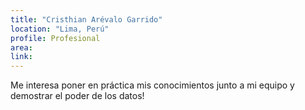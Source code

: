 ```yaml
---
title: "Cristhian Arévalo Garrido"
location: "Lima, Perú"
profile: Profesional
area: 
link: 
---
```


Me interesa poner en práctica mis conocimientos junto a mi equipo y demostrar el poder de los datos!